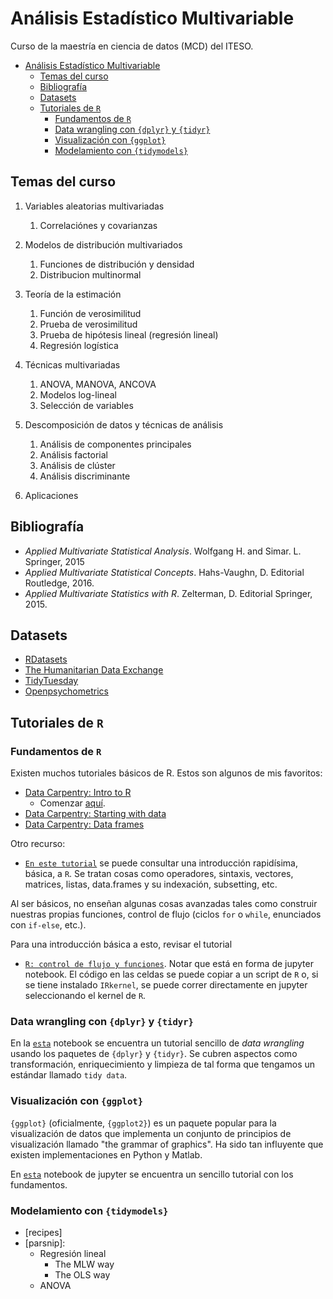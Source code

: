 
# Análisis Estadístico Multivariable

Curso de la maestría en ciencia de datos (MCD) del ITESO.

- [Análisis Estadístico Multivariable](#análisis-estadístico-multivariable)
  - [Temas del curso](#temas-del-curso)
  - [Bibliografía](#bibliografía)
  - [Datasets](#datasets)
  - [Tutoriales de `R`](#tutoriales-de-r)
    - [Fundamentos de `R`](#fundamentos-de-r)
    - [Data wrangling con `{dplyr}` y `{tidyr}`](#data-wrangling-con-dplyr-y-tidyr)
    - [Visualización con `{ggplot}`](#visualización-con-ggplot)
    - [Modelamiento con `{tidymodels}`](#modelamiento-con-tidymodels)

## Temas del curso

1. Variables aleatorias multivariadas
   1. Correlaciónes y covarianzas

2. Modelos de distribución multivariados
   1. Funciones de distribución y densidad
   2. Distribucion multinormal

3. Teoría de la estimación
   1. Función de verosimilitud
   2. Prueba de verosimilitud
   3. Prueba de hipótesis lineal (regresión lineal)
   4. Regresión logística

4. Técnicas multivariadas
   1. ANOVA, MANOVA, ANCOVA
   2. Modelos log-lineal
   3. Selección de variables

5. Descomposición de datos y técnicas de análisis
   1. Análisis de componentes principales
   2. Análisis factorial
   3. Análisis de clúster
   4. Análisis discriminante

6. Aplicaciones

## Bibliografía

- *Applied Multivariate Statistical Analysis*. Wolfgang H. and Simar. L. Springer, 2015
- *Applied Multivariate Statistical Concepts*. Hahs-Vaughn, D. Editorial Routledge, 2016.
- *Applied Multivariate Statistics with R*. Zelterman, D. Editorial Springer, 2015.


## Datasets

- [RDatasets](https://vincentarelbundock.github.io/Rdatasets/articles/data.html)
- [The Humanitarian Data Exchange](https://data.humdata.org/)
- [TidyTuesday](https://github.com/rfordatascience/tidytuesday)
- [Openpsychometrics](https://openpsychometrics.org/_rawdata/)

## Tutoriales de `R`

### Fundamentos de `R`

Existen muchos tutoriales básicos de R. Estos son algunos de mis favoritos:

- [Data Carpentry: Intro to R](https://datacarpentry.org/R-genomics/01-intro-to-R.html)
  - Comenzar [aquí](https://datacarpentry.org/R-genomics/00-before-we-start.html).
- [Data Carpentry: Starting with data](https://datacarpentry.org/R-genomics/02-starting-with-data.html)
- [Data Carpentry: Data frames](https://datacarpentry.org/R-genomics/03-data-frames.html)

Otro recurso:

- [`En este tutorial`](R_tutorials/r_intro.md) se puede consultar una introducción rapidísima, básica, a `R`. Se tratan cosas como operadores, sintaxis, vectores, matrices, listas, data.frames y su indexación, subsetting, etc.

Al ser básicos, no enseñan algunas cosas avanzadas tales como construir nuestras propias funciones, control de flujo (ciclos `for` o `while`, enunciados con `if-else`, etc.).

Para una introducción básica a esto, revisar el tutorial

- [`R: control de flujo y funciones`](R_tutorials/r_flujo_funciones.ipynb). Notar que está en forma de jupyter notebook. El código en las celdas se puede copiar a un script de `R` o, si se tiene instalado `IRkernel`, se puede correr directamente en jupyter seleccionando el kernel de `R`.

### Data wrangling con `{dplyr}` y `{tidyr}`

En la [`esta`](R_tutorials/data_wrangling_dplyr.ipynb) notebook se encuentra un tutorial sencillo de *data wrangling* usando los paquetes de `{dplyr}` y `{tidyr}`. Se cubren aspectos como transformación, enriquecimiento y limpieza de tal forma que tengamos un estándar llamado `tidy data`.

### Visualización con `{ggplot}`

`{ggplot}` (oficialmente, `{ggplot2}`) es un paquete popular para la visualización de datos que implementa un conjunto de principios de visualización llamado "the grammar of graphics". Ha sido tan influyente que existen implementaciones en Python y Matlab.

En [`esta`](R_tutorials/data_viz_ggplot.ipynb) notebook de jupyter se encuentra un sencillo tutorial con los fundamentos.

### Modelamiento con `{tidymodels}`

- [recipes]
- [parsnip]:
  - Regresión lineal
    - The MLW way
    - The OLS way
  - ANOVA
